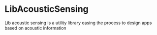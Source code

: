 # LibAcousticSensing
Lib acoustic sensing is a utility library easing the process to design apps based on acoustic information
